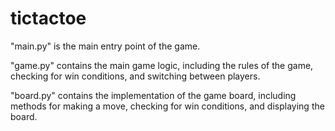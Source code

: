# tictactoe

"main.py" is the main entry point of the game.

"game.py" contains the main game logic, including the rules of the game, checking for win conditions, and switching between players.

"board.py" contains the implementation of the game board, including methods for making a move, checking for win conditions, and displaying the board.
